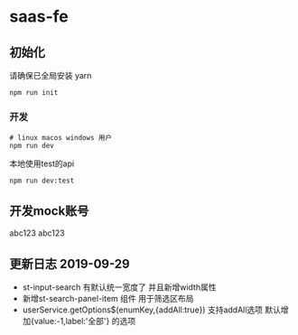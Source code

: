 # saas-fe

## 初始化

请确保已全局安装 yarn

```
npm run init
```

### 开发

```shell
# linux macos windows 用户
npm run dev

```

本地使用test的api
```shell
npm run dev:test
```

## 开发mock账号
abc123
abc123


## 更新日志 2019-09-29
* st-input-search 有默认统一宽度了 并且新增width属性
* 新增st-search-panel-item 组件 用于筛选区布局
* userService.getOptions$(enumKey,{addAll:true}) 支持addAll选项 默认增加{value:-1,label:'全部'} 的选项

